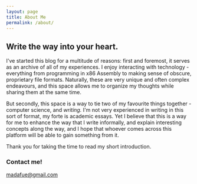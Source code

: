 ```yaml
---
layout: page
title: About Me
permalink: /about/
---
```


## Write the way into your heart.

I've started this blog for a multitude of reasons: first and foremost, it serves as an archive of all of my experiences. I enjoy interacting with technology - everything from programming in x86 Assembly to making sense of obscure, proprietary file formats. Naturally, these are very unique and often complex endeavours, and this space allows me to organize my thoughts while sharing them at the same time. 

But secondly, this space is a way to tie two of my favourite things together - computer science, and *writing.* I'm not very experienced in writing in this sort of format, my forte is academic essays. Yet I believe that this is a way for me to enhance the way that I write informally, and explain interesting concepts along the way, and I hope that whoever comes across this platform will be able to gain something from it. 

Thank you for taking the time to read my short introduction.




### Contact me!

[madafue@gmail.com](mailto:madafue@gmail.com)
